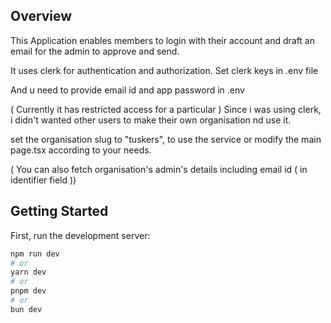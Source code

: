## Overview

This Application enables members to login with their account and draft an email for the admin to approve and send.

It uses clerk for authentication and authorization.
Set clerk keys in .env file

And u need to provide email id and app password in .env

( Currently it has restricted access for a particular )
Since i was using clerk, i didn't wanted other users to make their own organisation nd use it.

set the organisation slug to "tuskers", to use the service or modify the main page.tsx according to your needs.

( You can also fetch organisation's admin's details including email id ( in identifier field ))

## Getting Started

First, run the development server:

```bash
npm run dev
# or
yarn dev
# or
pnpm dev
# or
bun dev
```

